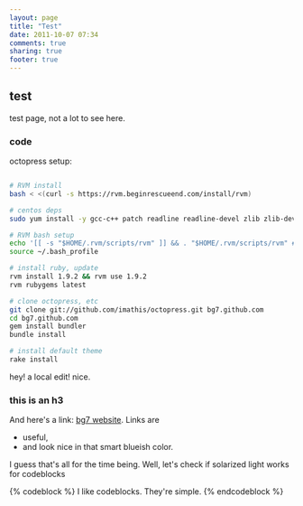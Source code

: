 ```yaml
---
layout: page
title: "Test"
date: 2011-10-07 07:34
comments: true
sharing: true
footer: true
---
```


## test ##

test page, not a lot to see here. 

### code ###

octopress setup:

``` bash octopress first-time setup

# RVM install
bash < <(curl -s https://rvm.beginrescueend.com/install/rvm)

# centos deps
sudo yum install -y gcc-c++ patch readline readline-devel zlib zlib-devel libyaml-devel libffi-devel openssl-devel make bzip2 autoconf automake libtool bison glibc

# RVM bash setup
echo '[[ -s "$HOME/.rvm/scripts/rvm" ]] && . "$HOME/.rvm/scripts/rvm" # Load RVM function' >> ~/.bash_profile
source ~/.bash_profile

# install ruby, update
rvm install 1.9.2 && rvm use 1.9.2
rvm rubygems latest

# clone octopress, etc
git clone git://github.com/imathis/octopress.git bg7.github.com
cd bg7.github.com
gem install bundler
bundle install

# install default theme
rake install
```


hey! a local edit! nice.

### this is an h3 ###

And here's a link: [bg7 website](http://bg7.ohnosequences.com). Links are

* useful,
* and look nice in that smart blueish color.

I guess that's all for the time being. Well, let's check if solarized light works for codeblocks

{% codeblock %}
I like codeblocks. They're simple.
{% endcodeblock %}


